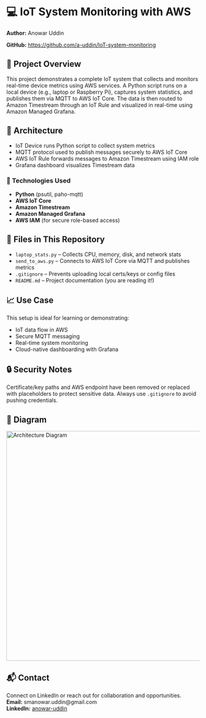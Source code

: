 <h1>💻 IoT System Monitoring with AWS</h1>

<p><strong>Author:</strong> Anowar Uddin</p>
<p><strong>GitHub:</strong> <a href="https://github.com/a-uddin/IoT-system-monitoring" target="_blank">https://github.com/a-uddin/IoT-system-monitoring</a></p>

<h2>📌 Project Overview</h2>
<p>
  This project demonstrates a complete IoT system that collects and monitors real-time device metrics using AWS services. 
  A Python script runs on a local device (e.g., laptop or Raspberry Pi), captures system statistics, and publishes them via MQTT to AWS IoT Core. 
  The data is then routed to Amazon Timestream through an IoT Rule and visualized in real-time using Amazon Managed Grafana.
</p>

<h2>🧱 Architecture</h2>
<ul>
  <li>IoT Device runs Python script to collect system metrics</li>
  <li>MQTT protocol used to publish messages securely to AWS IoT Core</li>
  <li>AWS IoT Rule forwards messages to Amazon Timestream using IAM role</li>
  <li>Grafana dashboard visualizes Timestream data</li>
</ul>

<h3>🔗 Technologies Used</h3>
<ul>
  <li><strong>Python</strong> (psutil, paho-mqtt)</li>
  <li><strong>AWS IoT Core</strong></li>
  <li><strong>Amazon Timestream</strong></li>
  <li><strong>Amazon Managed Grafana</strong></li>
  <li><strong>AWS IAM</strong> (for secure role-based access)</li>
</ul>

<h2>📂 Files in This Repository</h2>
<ul>
  <li><code>laptop_stats.py</code> – Collects CPU, memory, disk, and network stats</li>
  <li><code>send_to_aws.py</code> – Connects to AWS IoT Core via MQTT and publishes metrics</li>
  <li><code>.gitignore</code> – Prevents uploading local certs/keys or config files</li>
  <li><code>README.md</code> – Project documentation (you are reading it!)</li>
</ul>

<h2>📈 Use Case</h2>
<p>
  This setup is ideal for learning or demonstrating:
</p>
<ul>
  <li>IoT data flow in AWS</li>
  <li>Secure MQTT messaging</li>
  <li>Real-time system monitoring</li>
  <li>Cloud-native dashboarding with Grafana</li>
</ul>

<h2>🔒 Security Notes</h2>
<p>
  Certificate/key paths and AWS endpoint have been removed or replaced with placeholders to protect sensitive data. 
  Always use <code>.gitignore</code> to avoid pushing credentials.
</p>

<h2>📌 Diagram</h2>
<p>
  <img src="https://github.com/a-uddin/IoT-system-monitoring/assets/diagram.png" alt="Architecture Diagram" width="600">
</p>

<h2>📬 Contact</h2>
<p>
  Connect on LinkedIn or reach out for collaboration and opportunities.<br>
  <strong>Email:</strong> smanowar.uddin@gmail.com<br>
  <strong>LinkedIn:</strong> <a href="https://www.linkedin.com/in/anowar-uddin" target="_blank">anowar-uddin</a>
</p>
